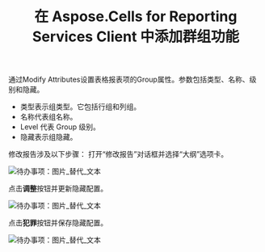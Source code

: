﻿---
title: 在 Aspose.Cells for Reporting Services Client 中添加群组功能
type: docs
weight: 120
url: /zh/reportingservices/add-group-function-in-aspose-cells-for-reporting-services-client/
---
通过Modify Attributes设置表格报表项的Group属性。参数包括类型、名称、级别和隐藏。

- 类型表示组类型。它包括行组和列组。
- 名称代表组名称。
- Level 代表 Group 级别。
- 隐藏表示组隐藏。

修改报告涉及以下步骤：
打开“修改报告”对话框并选择“大纲”选项卡。

![待办事项：图片_替代_文本](add-group-function-in-aspose-cells-for-reporting-services-client_1.jpg)


点击**调整**按钮并更新隐藏配置。

![待办事项：图片_替代_文本](add-group-function-in-aspose-cells-for-reporting-services-client_2.jpg)


点击**犯罪**按钮并保存隐藏配置。

![待办事项：图片_替代_文本](add-group-function-in-aspose-cells-for-reporting-services-client_3.jpg)
